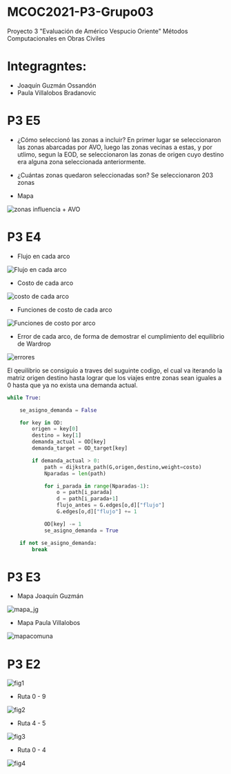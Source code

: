 # MCOC2021-P3-Grupo03
Proyecto 3 "Evaluación de Américo Vespucio Oriente" Métodos Computacionales en Obras Civiles


# Integragntes:
- Joaquín Guzmán Ossandón
- Paula Villalobos Bradanovic

# P3 E5

- ¿Cómo seleccionó las zonas a incluir?
En primer lugar se seleccionaron las zonas abarcadas por AVO, luego las zonas vecinas a estas, y por utlimo, segun la EOD, se seleccionaron las zonas de origen cuyo destino era alguna zona seleccionada anteriormente.

- ¿Cuántas zonas quedaron seleccionadas son?
Se seleccionaron 203 zonas

- Mapa

![zonas influencia + AVO](https://user-images.githubusercontent.com/62270417/142739963-113d8784-56b4-426d-9cfc-d1e7a1a16c88.png)

# P3 E4

 - Flujo en cada arco
 
![Flujo en cada arco](https://user-images.githubusercontent.com/62270417/142104249-58fc64e5-7a16-4b53-a5d7-f8205cecf0c7.PNG)
 
 - Costo de cada arco
 
![costo de cada arco](https://user-images.githubusercontent.com/62270417/142105026-6562b256-6f18-4ba4-889c-eac673a12909.PNG)

 - Funciones de costo de cada arco

![Funciones de costo por arco](https://user-images.githubusercontent.com/62270417/142105267-4953c21c-ba33-4b85-b7f4-0c797230c54b.PNG)

 - Error de cada arco, de forma de demostrar el cumplimiento del equilibrio de Wardrop
 
![errores](https://user-images.githubusercontent.com/62270417/142106140-e46d8981-1fad-430f-9b65-ed4ee2ebe757.PNG)
 
El qeuilibrio se consiguio a traves del suguinte codigo, el cual va iterando la matriz origen destino hasta lograr que los viajes entre zonas
sean iguales a 0 hasta que ya no exista una demanda actual.

```python
while True:

	se_asigno_demanda = False

	for key in OD:
		origen = key[0]
		destino = key[1]
		demanda_actual = OD[key]
		demanda_target = OD_target[key]

		if demanda_actual > 0:
			path = dijkstra_path(G,origen,destino,weight=costo)
			Nparadas = len(path)

			for i_parada in range(Nparadas-1):
				o = path[i_parada]
				d = path[i_parada+1]
				flujo_antes = G.edges[o,d]["flujo"]
				G.edges[o,d]["flujo"] += 1

			OD[key] -= 1
			se_asigno_demanda = True

	if not se_asigno_demanda:
		break
```
# P3 E3

 - Mapa Joaquín Guzmán 

![mapa_jg](https://user-images.githubusercontent.com/62270417/141528825-12caef80-ebe3-483f-8e33-6ad883e25e63.png)

 - Mapa Paula Villalobos 
 
![mapacomuna](https://user-images.githubusercontent.com/88356859/141600622-59998ad3-c7ea-4ea2-983d-0fdfda06ab91.png)


# P3 E2

![fig1](https://user-images.githubusercontent.com/88356859/141029666-03d98949-dbf3-4d84-ac68-05a3c32c2759.png)


 - Ruta 0 - 9

![fig2](https://user-images.githubusercontent.com/88356859/141029697-07e67359-218a-4133-9022-d15e11acf2e8.png)

 - Ruta 4 - 5

![fig3](https://user-images.githubusercontent.com/88356859/141029715-faea70ed-6975-4ddc-b259-7b1b59e4385f.png)

 - Ruta 0 - 4

![fig4](https://user-images.githubusercontent.com/88356859/141029738-1459f136-0feb-4d3a-9598-2c229892c7b2.png)


